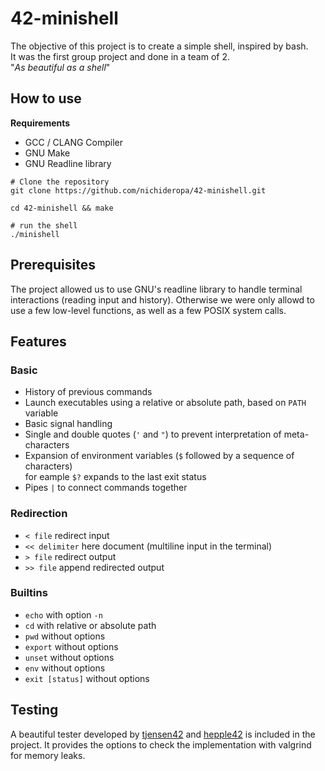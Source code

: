 # 42-minishell

The objective of this project is to create a simple shell, inspired by bash.<br>
It was the first group project and done in a team of 2.<br>
"_As beautiful as a shell_"

## How to use
<b>Requirements</b>
- GCC / CLANG Compiler
- GNU Make
- GNU Readline library

```
# Clone the repository
git clone https://github.com/nichideropa/42-minishell.git

cd 42-minishell && make

# run the shell
./minishell
```

## Prerequisites
The project allowed us to use GNU's readline library to handle terminal interactions (reading input and history). Otherwise we were only allowd to use a few low-level functions, as well as a few POSIX system calls.

## Features
### Basic
- History of previous commands
- Launch executables using a relative or absolute path, based on `PATH` variable
- Basic signal handling
- Single and double quotes (`'` and `"`) to prevent interpretation of meta-characters
- Expansion of environment variables (`$` followed by a sequence of characters)<br> for eample `$?` expands to the last exit status
- Pipes `|` to connect commands together

### Redirection
- `< file` redirect input
- `<< delimiter` here document (multiline input in the terminal)
- `> file` redirect output
- `>> file` append redirected output

### Builtins
- `echo` with option `-n`
- `cd` with relative or absolute path 
- `pwd` without options
- `export` without options
- `unset` without options
- `env` without options
- `exit [status]` without options 

## Testing
A beautiful tester developed by [tjensen42](https://github.com/tjensen42) and [hepple42](https://github.com/hepple42) is included in the project. It provides the options to check the implementation with valgrind for memory leaks.
